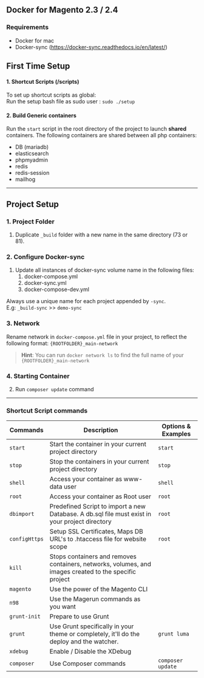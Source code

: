 ## Docker for Magento 2.3 / 2.4 

### Requirements
- Docker for mac
- Docker-sync (https://docker-sync.readthedocs.io/en/latest/)

## First Time Setup
#### 1. Shortcut Scripts (/scripts)
To set up shortcut scripts as global:  
Run the setup bash file as sudo user : `sudo ./setup`

#### 2. Build Generic containers
Run the `start` script in the root directory of the project to launch **shared** containers.
The following containers are shared between all php containers:
- DB (mariadb)
- elasticsearch
- phpmyadmin
- redis
- redis-session
- mailhog

---
## Project Setup 

### 1. Project Folder
1. Duplicate `_build` folder with a new name in the same directory (73 or 81).    

### 2. Configure Docker-sync
1. Update all instances of docker-sync volume name in the following files:
   1. docker-compose.yml
   2. docker-sync.yml
   3. docker-compose-dev.yml

Always use a unique name for each project appended by `-sync`.     
E.g: `_build-sync` >> `demo-sync`

### 3. Network
Rename network in `docker-compose.yml` file in your project, to reflect the following format:
`{ROOTFOLDER}_main-network`

> **Hint**: You can run `docker network ls` to find the full name of your `{ROOTFOLDER}_main-network`

### 4. Starting Container
2. Run `composer update` command

---
### Shortcut Script commands

| Commands      | Description                                                                                            | Options & Examples |
|---------------|--------------------------------------------------------------------------------------------------------|-------------------|
| `start`       | Start the container in your current project directory                                                  | `start`           |
| `stop`        | Stop the containers in your current project directory                                                  | `stop`            |
| `shell`       | Access your container as www-data user                                                                 | `shell`       | |
| `root`        | Access your container as Root user                                                                     | `root`            | |
| `dbimport`    | Predefined Script to import a new Database. A db.sql file must exist in your project directory         | `root`            | |
| `configHttps` | Setup SSL Certificates, Maps DB URL's to .htaccess file for website scope                              | `root`            | |
| `kill`        | Stops containers and removes containers, networks, volumes, and images created to the specific project |                   |
| `magento`     | Use the power of the Magento CLI                                                                       |                   |
| `n98`         | Use the Magerun commands as you want                                                                   |                   |
| `grunt-init`  | Prepare to use Grunt                                                                                   |                   |
| `grunt`       | Use Grunt specifically in your theme or completely, it'll do the deploy and the watcher.               | `grunt luma`      |
| `xdebug`      | Enable / Disable the XDebug                                                                            |                   |
| `composer`    | Use Composer commands                                                                                  | `composer update` |